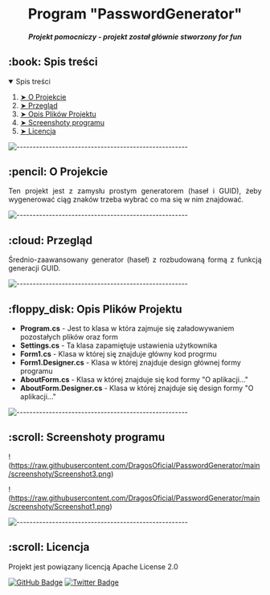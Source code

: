 <h1 align="center"> Program "PasswordGenerator" </h1>
<h5 align="center"> Projekt pomocniczy - projekt został głównie stworzony for fun</h5>

<h2 id="table-of-contents"> :book: Spis treści</h2>

<details open="open">
  <summary>Spis treści</summary>
  <ol>
    <li><a href="#about-the-project"> ➤ O Projekcie</a></li>
    <li><a href="#overview"> ➤ Przegląd</a></li>
    <li><a href="#project-files-description"> ➤ Opis Plików Projektu</a></li>
    <li><a href="#screenshots"> ➤ Screenshoty programu</a></li>
    <li><a href="#licence"> ➤ Licencja</a></li>
  </ol>
</details>

![-----------------------------------------------------](https://raw.githubusercontent.com/andreasbm/readme/master/assets/lines/rainbow.png)

<h2 id="about-the-project"> :pencil: O Projekcie</h2>

<p align="justify"> 
  Ten projekt jest z zamysłu prostym generatorem (haseł i GUID), żeby wygenerować ciąg znaków trzeba wybrać co ma się w nim znajdować. 
</p>

![-----------------------------------------------------](https://raw.githubusercontent.com/andreasbm/readme/master/assets/lines/rainbow.png)

<h2 id="overview"> :cloud: Przegląd</h2>

<p align="justify"> 
  Średnio-zaawansowany generator (haseł) z rozbudowaną formą z funkcją generacji GUID.
</p>

![-----------------------------------------------------](https://raw.githubusercontent.com/andreasbm/readme/master/assets/lines/rainbow.png)


<h2 id="project-files-description"> :floppy_disk: Opis Plików Projektu</h2>

<ul>
  <li><b>Program.cs</b> - Jest to klasa w która zajmuje się załadowywaniem pozostałych plików oraz form</li>
  <li><b>Settings.cs</b> - Ta klasa zapamiętuje ustawienia użytkownika</li>
  <li><b>Form1.cs</b> - Klasa w której się znajduje główny kod progrmu </li>
  <li><b>Form1.Designer.cs</b> - Klasa w której znajduje design głównej formy programu</li>
  <li><b>AboutForm.cs</b> - Klasa w której znajduje się kod formy "O aplikacji..."</li>
  <li><b>AboutForm.Designer.cs</b> - Klasa w której znajduje się design formy "O aplikacji..."</li>
</ul>

![-----------------------------------------------------](https://raw.githubusercontent.com/andreasbm/readme/master/assets/lines/rainbow.png)

<h2 id="screenshots"> :scroll: Screenshoty programu</h2>

!(https://raw.githubusercontent.com/DragosOficial/PasswordGenerator/main/screenshoty/Screenshot3.png)

!(https://raw.githubusercontent.com/DragosOficial/PasswordGenerator/main/screenshoty/Screenshot1.png)

![-----------------------------------------------------](https://raw.githubusercontent.com/andreasbm/readme/master/assets/lines/rainbow.png)

<h2 id="licence"> :scroll: Licencja</h2>

Projekt jest powiązany licencją Apache License 2.0

[![GitHub Badge](https://img.shields.io/badge/GitHub-100000?style=for-the-badge&logo=github&logoColor=white)](https://github.com/DragosOficial)
[![Twitter Badge](https://img.shields.io/badge/Twitter-1DA1F2?style=for-the-badge&logo=twitter&logoColor=white)](https://twitter.com/DragosNowHere)

